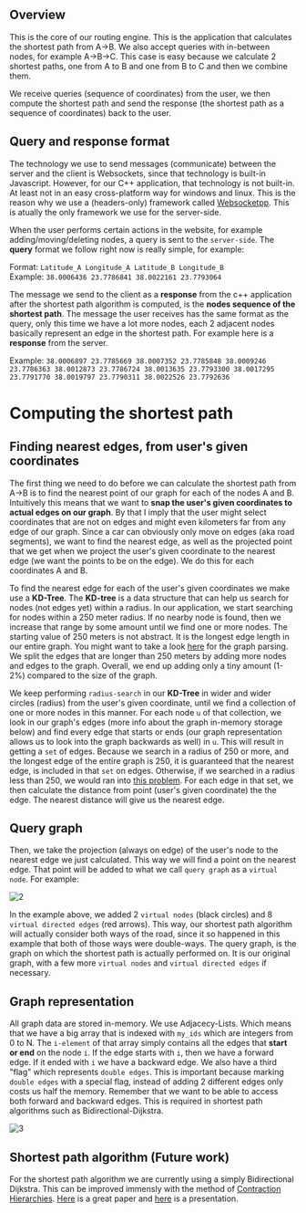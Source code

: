 ## Overview

This is the core of our routing engine. This is the application that calculates the shortest path from A->B. We also accept queries with in-between nodes, for example A->B->C. This case is easy because we calculate 2 shortest paths, one from A to B and one from B to C and then we combine them.

We receive queries (sequence of coordinates) from the user, we then compute the shortest path and send the response (the shortest path as a sequence of coordinates) back to the user.

## Query and response format

The technology we use to send messages (communicate) between the server and the client is Websockets, since that technology is built-in Javascript. However, for our C++ application, that technology is not built-in. At least not in an easy cross-platform way for windows and linux. This is the reason why we use a (headers-only) framework called [Websocketpp](https://github.com/zaphoyd/websocketpp). This is atually the only framework we use for the server-side.

When the user performs certain actions in the website, for example adding/moving/deleting nodes, a query is sent to the `server-side`. The **query** format we follow right now is really simple, for example:

Format: `Latitude_A Longitude_A Latitude_B Longitude_B`<br>
Example: `38.0006436 23.7786841 38.0022161 23.7793064`

The message we send to the client as a **response** from the c++ application after the shortest path algorithm is computed, is the **nodes sequence of the shortest path**. The message the user receives has the same format as the query, only this time we have a lot more nodes, each 2 adjacent nodes basically represent an edge in the shortest path. For example here is a **response** from the server.

Example: `38.0006897 23.7785669 38.0007352 23.7785848 38.0009246 23.7786363 38.0012873 23.7786724 38.0013635 23.7793300 38.0017295 23.7791770 38.0019797 23.7790311 38.0022526 23.7792636`

# Computing the shortest path

## Finding nearest edges, from user's given coordinates

The first thing we need to do before we can calculate the shortest path from A->B is to find the nearest point of our graph for each of the nodes A and B. Intuitively this means that we want to **snap the user's given coordinates to actual edges on our graph**. By that I imply that the user might select coordinates that are not on edges and might even kilometers far from any edge of our graph. Since a car can obviously only move on edges (aka road segments), we want to find the nearest edge, as well as the projected point that we get when we project the user's given coordinate to the nearest edge (we want the points to be on the edge). We do this for each coordinates A and B.
 
To find the nearest edge for each of the user's given coordinates we make use a **KD-Tree**. The **KD-tree** is a data structure that can help us search for nodes (not edges yet) within a radius. In our application, we start searching for nodes within a 250 meter radius. If no nearby node is found, then we increase that range by some amount until we find one or more nodes. The starting value of 250 meters is not abstract. It is the longest edge length in our entire graph. You might want to take a look [here](https://github.com/outerpixels/routing-engine-graph-extractor/blob/master/README.md) for the graph parsing. We split the edges that are longer than 250 meters by adding more nodes and edges to the graph. Overall, we end up adding only a tiny amount (1-2%) compared to the size of the graph.

We keep performing  `radius-search` in our **KD-Tree** in wider and wider circles (radius) from the user's given coordinate, until we find a collection of one or more nodes in this manner. For each node `u` of that collection, we look in our graph's edges (more info about the graph in-memory storage below) and find every edge that starts or ends (our graph representation allows us to look into the graph backwards as well) in `u`. This will result in getting a `set` of edges. Because we search in a radius of 250 or more, and the longest edge of the entire graph is 250, it is guaranteed that the nearest edge, is included in that `set` on edges. Otherwise, if we searched in a radius less than 250, we would ran into [this problem](http://stackoverflow.com/questions/19892564/find-nearest-edge-in-graph). For each edge in that set, we then calculate the distance from point (user's given coordinate) the the edge. The nearest distance will give us the nearest edge. 

## Query graph

Then, we take the projection (always on edge) of the user's node to the nearest edge we just calculated. This way we will find a point on the nearest edge. That point will be added to what we call `query graph` as a `virtual node`. For example:

![2](https://i.gyazo.com/f804092e638dd6884ef84ef926161993.png)

In the example above, we added 2 `virtual nodes` (black circles) and 8 `virtual directed edges` (red arrows). This way, our shortest path algorithm will actually consider both ways of the road, since it so happened in this example that both of those ways were double-ways. The query graph, is the graph on which the shortest path is actually performed on. It is our original graph, with a few more `virtual nodes` and `virtual directed edges` if necessary.

## Graph representation

All graph data are stored in-memory. We use Adjacecy-Lists. Which means that we have a big array that is indexed with `my_ids` which are integers from 0 to N. The `i-element` of that array simply contains all the edges that **start or end** on the node `i`. If the edge starts with `i`, then we have a forward edge. If it ended with `i` we have a backward edge. We also have a third "flag" which represents `double edges`. This is important because marking `double edges` with a special flag, instead of adding 2 different edges only costs us half the memory. Remember that we want to be able to access both forward and backward edges. This is required in shortest path algorithms such as Bidirectional-Dijkstra.

![3](https://i.gyazo.com/515ec7ebbda21eb34e71fe6197fb8d8f.png)

## Shortest path algorithm (Future work)

For the shortest path algorithm we are currently using a simply Bidirectional Dijkstra. This can be improved immensly with the method of [Contraction Hierarchies](https://en.wikipedia.org/wiki/Contraction_hierarchies). [Here](http://algo2.iti.kit.edu/schultes/hwy/contract.pdf) is a great paper and [here](https://algo2.iti.kit.edu/download/presentation.pdf) is a presentation.
